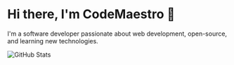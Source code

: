 # Hi there, I'm CodeMaestro 👋

I'm a software developer passionate about web development, open-source, and learning new technologies.

![GitHub Stats](https://github-readme-stats.vercel.app/api?username=CodeMaestro106&show_icons=true&theme=dark)

